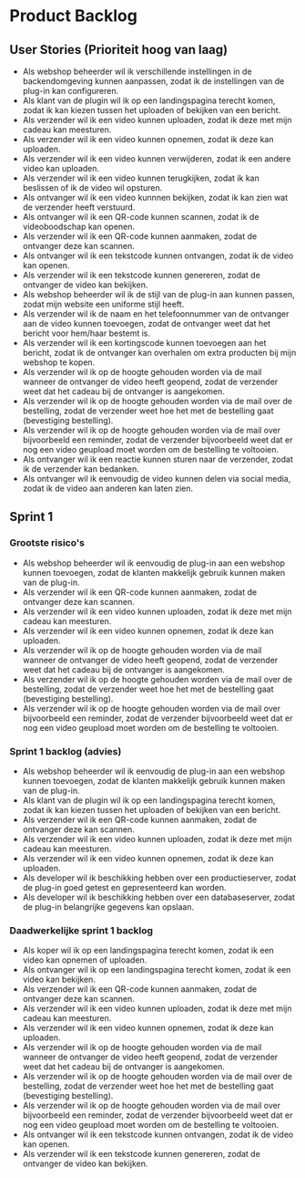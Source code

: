 # Product Backlog

## User Stories (Prioriteit hoog van laag)

* Als webshop beheerder wil ik verschillende instellingen in de backendomgeving kunnen aanpassen, zodat ik de instellingen van de plug-in kan configureren.
* Als klant van de plugin wil ik op een landingspagina terecht komen, zodat ik kan kiezen tussen het uploaden of bekijken van een bericht.
* Als verzender wil ik een video kunnen uploaden, zodat ik deze met mijn cadeau kan meesturen.
* Als verzender wil ik een video kunnen opnemen, zodat ik deze kan uploaden.
* Als verzender wil ik een video kunnen verwijderen, zodat ik een andere video kan uploaden.
* Als verzender wil ik een video kunnen terugkijken, zodat ik kan beslissen of ik de video wil opsturen.
* Als ontvanger wil ik een video kunnnen bekijken, zodat ik kan zien wat de verzender heeft verstuurd.
* Als ontvanger wil ik een QR-code kunnen scannen, zodat ik de videoboodschap kan openen.
* Als verzender wil ik een QR-code kunnen aanmaken, zodat de ontvanger deze kan scannen.
* Als ontvanger wil ik een tekstcode kunnen ontvangen, zodat ik de video kan openen.
* Als verzender wil ik een tekstcode kunnen genereren, zodat de ontvanger de video kan bekijken.
* Als webshop beheerder wil ik de stijl van de plug-in aan kunnen passen, zodat mijn website een uniforme stijl heeft.
* Als verzender wil ik de naam en het telefoonnummer van de ontvanger aan de video kunnen toevoegen, zodat de ontvanger weet dat het bericht voor hem/haar bestemt is.
* Als verzender wil ik een kortingscode kunnen toevoegen aan het bericht, zodat ik de ontvanger kan overhalen om extra producten bij mijn webshop te kopen.
* Als verzender wil ik op de hoogte gehouden worden via de mail wanneer de ontvanger de video heeft geopend, zodat de verzender weet dat het cadeau bij de ontvanger is aangekomen.
* Als verzender wil ik op de hoogte gehouden worden via de mail over de bestelling, zodat de verzender weet hoe het met de bestelling gaat (bevestiging bestelling).
* Als verzender wil ik op de hoogte gehouden worden via de mail over bijvoorbeeld een reminder, zodat de verzender bijvoorbeeld weet dat er nog een video geupload moet worden om de bestelling te voltooien.
* Als ontvanger wil ik een reactie kunnen sturen naar de verzender, zodat ik de verzender kan bedanken.
* Als ontvanger wil ik eenvoudig de video kunnen delen via social media, zodat ik de video aan anderen kan laten zien.

## Sprint 1

### Grootste risico's
* Als webshop beheerder wil ik eenvoudig de plug-in aan een webshop kunnen toevoegen, zodat de klanten makkelijk gebruik kunnen maken van de plug-in.
* Als verzender wil ik een QR-code kunnen aanmaken, zodat de ontvanger deze kan scannen.
* Als verzender wil ik een video kunnen uploaden, zodat ik deze met mijn cadeau kan meesturen.
* Als verzender wil ik een video kunnen opnemen, zodat ik deze kan uploaden.
* Als verzender wil ik op de hoogte gehouden worden via de mail wanneer de ontvanger de video heeft geopend, zodat de verzender weet dat het cadeau bij de ontvanger is aangekomen.
* Als verzender wil ik op de hoogte gehouden worden via de mail over de bestelling, zodat de verzender weet hoe het met de bestelling gaat (bevestiging bestelling).
* Als verzender wil ik op de hoogte gehouden worden via de mail over bijvoorbeeld een reminder, zodat de verzender bijvoorbeeld weet dat er nog een video geupload moet worden om de bestelling te voltooien.

### Sprint 1 backlog (advies)
* Als webshop beheerder wil ik eenvoudig de plug-in aan een webshop kunnen toevoegen, zodat de klanten makkelijk gebruik kunnen maken van de plug-in.
* Als klant van de plugin wil ik op een landingspagina terecht komen, zodat ik kan kiezen tussen het uploaden of bekijken van een bericht.
* Als verzender wil ik een QR-code kunnen aanmaken, zodat de ontvanger deze kan scannen.
* Als verzender wil ik een video kunnen uploaden, zodat ik deze met mijn cadeau kan meesturen.
* Als verzender wil ik een video kunnen opnemen, zodat ik deze kan uploaden.
* Als developer wil ik beschikking hebben over een productieserver, zodat de plug-in goed getest en gepresenteerd kan worden.
* Als developer wil ik beschikking hebben over een databaseserver, zodat de plug-in belangrijke gegevens kan opslaan.

### Daadwerkelijke sprint 1 backlog
* Als koper wil ik op een landingspagina terecht komen, zodat ik een video kan opnemen of uploaden.
* Als ontvanger wil ik op een landingspagina terecht komen, zodat ik een video kan bekijken.
* Als verzender wil ik een QR-code kunnen aanmaken, zodat de ontvanger deze kan scannen.
* Als verzender wil ik een video kunnen uploaden, zodat ik deze met mijn cadeau kan meesturen.
* Als verzender wil ik een video kunnen opnemen, zodat ik deze kan uploaden.
* Als verzender wil ik op de hoogte gehouden worden via de mail wanneer de ontvanger de video heeft geopend, zodat de verzender weet dat het cadeau bij de ontvanger is aangekomen.
* Als verzender wil ik op de hoogte gehouden worden via de mail over de bestelling, zodat de verzender weet hoe het met de bestelling gaat (bevestiging bestelling).
* Als verzender wil ik op de hoogte gehouden worden via de mail over bijvoorbeeld een reminder, zodat de verzender bijvoorbeeld weet dat er nog een video geupload moet worden om de bestelling te voltooien.
* Als ontvanger wil ik een tekstcode kunnen ontvangen, zodat ik de video kan openen.
* Als verzender wil ik een tekstcode kunnen genereren, zodat de ontvanger de video kan bekijken.
